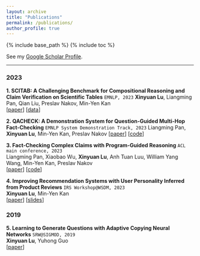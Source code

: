 ```yaml
---
layout: archive
title: "Publications"
permalink: /publications/
author_profile: true
---
```


{% include base_path %}
{% include toc %}

See my [Google Scholar Profile](https://scholar.google.com/citations?user=-NtdX2sAAAAJ&hl=en).

---

### 2023
**1. SCITAB: A Challenging Benchmark for Compositional Reasoning and Claim Verification on Scientific Tables** `EMNLP, 2023`
**Xinyuan Lu**, Liangming Pan, Qian Liu, Preslav Nakov, Min-Yen Kan   
[[paper](https://arxiv.org/pdf/2305.13186.pdf)] [[data](https://github.com/XinyuanLu00/SciTab)]

**2. QACHECK: A Demonstration System for Question-Guided Multi-Hop Fact-Checking** `EMNLP System Demonstration Track, 2023`
Liangming Pan, **Xinyuan Lu**, Min-Yen Kan, Preslav Nakov
[[paper](https://arxiv.org/pdf/2310.07609.pdf)] [[code](https://github.com/XinyuanLu00/QACheck)]

**3. Fact-Checking Complex Claims with Program-Guided Reasoning** `ACL main conference, 2023`    
Liangming Pan, Xiaobao Wu, **Xinyuan Lu**, Anh Tuan Luu, William Yang Wang, Min-Yen Kan, Preslav Nakov   
[[paper](https://arxiv.org/pdf/2305.12744.pdf)] [[code](https://github.com/teacherpeterpan/ProgramFC)]
   
**4. Improving Recommendation Systems with User Personality Inferred from Product Reviews**  `IRS Workshop@WSDM, 2023`     
**Xinyuan Lu**, Min-Yen Kan   
[[paper](https://arxiv.org/pdf/2303.05039.pdf)] [[slides](https://speakerdeck.com/wingnus/improving-recommendation-systems-with-user-personality-inferred-from-product-reviews)]
      
### 2019
**5. Learning to Generate Questions with Adaptive Copying Neural Networks**  `SRW@SIGMOD, 2019`     
**Xinyuan Lu**, Yuhong Guo   
[[paper](https://arxiv.org/abs/1909.08187)]
